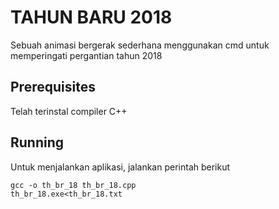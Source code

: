 # TAHUN BARU 2018
Sebuah animasi bergerak sederhana menggunakan cmd untuk memperingati pergantian tahun 2018

## Prerequisites
Telah terinstal compiler C++

## Running
Untuk menjalankan aplikasi, jalankan perintah berikut
```
gcc -o th_br_18 th_br_18.cpp
th_br_18.exe<th_br_18.txt
```
